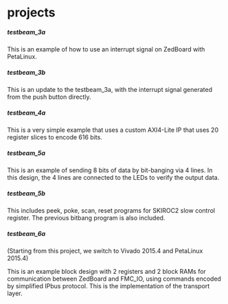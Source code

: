 # projects

##### testbeam_3a
This is an example of how to use an interrupt signal on ZedBoard with PetaLinux.

##### testbeam_3b
This is an update to the testbeam_3a, with the interrupt signal
generated from the push button directly.

##### testbeam_4a
This is a very simple example that uses a custom AXI4-Lite IP that
uses 20 register slices to encode 616 bits.

##### testbeam_5a
This is an example of sending 8 bits of data by bit-banging via 4 lines. In this 
design, the 4 lines are connected to the LEDs to verify the output data.

##### testbeam_5b
This includes peek, poke, scan, reset programs for SKIROC2 slow control register. The previous bitbang program is also included.

##### testbeam_6a
(Starting from this project, we switch to Vivado 2015.4 and PetaLinux 2015.4)

This is an example block design with 2 registers and 2 block RAMs for communication between ZedBoard and FMC_IO, using commands encoded by simplified IPbus protocol. This is the implementation of the transport layer.


